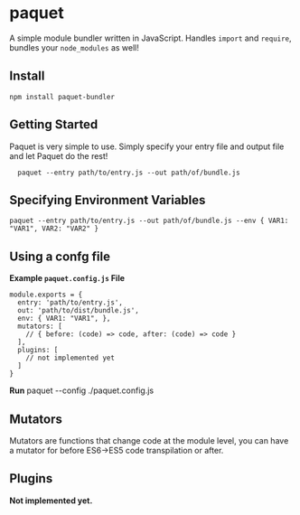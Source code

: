 # paquet

A simple module bundler written in JavaScript. Handles `import` and `require`, bundles your `node_modules` as well!

## Install
```
npm install paquet-bundler
```

## Getting Started
Paquet is very simple to use. Simply specify your entry file and output file and let Paquet do the rest!
```
  paquet --entry path/to/entry.js --out path/of/bundle.js
```

## Specifying Environment Variables
```
paquet --entry path/to/entry.js --out path/of/bundle.js --env { VAR1: "VAR1", VAR2: "VAR2" }
```

## Using a confg file
**Example `paquet.config.js` File**
```
module.exports = {
  entry: 'path/to/entry.js',
  out: 'path/to/dist/bundle.js',
  env: { VAR1: "VAR1", },
  mutators: [
    // { before: (code) => code, after: (code) => code }
  ],
  plugins: [
    // not implemented yet
  ]
}
```
**Run**
paquet --config ./paquet.config.js

## Mutators
Mutators are functions that change code at the module level, you can have a mutator for before ES6->ES5 code transpilation or after.

## Plugins
**Not implemented yet.**
